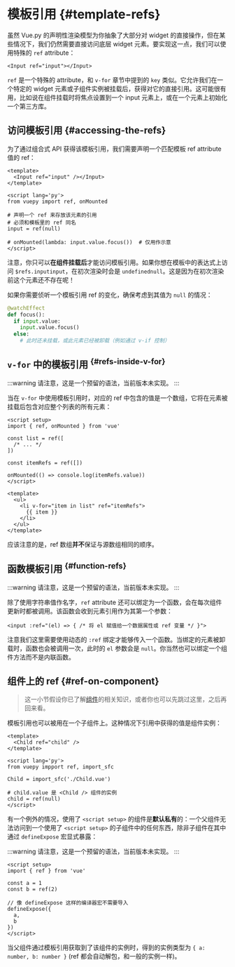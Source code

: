 # 模板引用 {#template-refs}

虽然 Vue.py 的声明性渲染模型为你抽象了大部分对 widget 的直接操作，但在某些情况下，我们仍然需要直接访问底层 widget 元素。要实现这一点，我们可以使用特殊的 `ref` attribute：

```vue-html
<Input ref="input"></Input>
```

`ref` 是一个特殊的 attribute，和 `v-for` 章节中提到的 `key` 类似。它允许我们在一个特定的 widget 元素或子组件实例被挂载后，获得对它的直接引用。这可能很有用，比如说在组件挂载时将焦点设置到一个 input 元素上，或在一个元素上初始化一个第三方库。

## 访问模板引用 {#accessing-the-refs}

<div class="composition-api">

为了通过组合式 API 获得该模板引用，我们需要声明一个匹配模板 ref attribute 值的 ref：

```vue
<template>
  <Input ref="input" /></Input>
</template>

<script lang='py'>
from vuepy import ref, onMounted

# 声明一个 ref 来存放该元素的引用
# 必须和模板里的 ref 同名
input = ref(null)

# onMounted(lambda: input.value.focus())  # 仅用作示意
</script>
```

</div>

注意，你只可以**在组件挂载后**才能访问模板引用。如果你想在模板中的表达式上访问 <span class="options-api">`$refs.input`</span><span class="composition-api">`input`</span>，在初次渲染时会是 <span class="options-api">`undefined`</span><span class="composition-api">`null`</span>。这是因为在初次渲染前这个元素还不存在呢！

<div class="composition-api">

如果你需要侦听一个模板引用 ref 的变化，确保考虑到其值为 `null` 的情况：

```py
@watchEffect
def focus():
  if input.value:
    input.value.focus()
  else:
    # 此时还未挂载，或此元素已经被卸载（例如通过 v-if 控制）
```

<!-- todo 暂不支持
也可参考：[为模板引用标注类型](/guide/typescript/composition-api#typing-template-refs) <sup class="vt-badge ts" />
-->

</div>

## `v-for` 中的模板引用 <sup class="vt-badge dev-only" data-text="Reserved" /> {#refs-inside-v-for}

:::warning
请注意，这是一个预留的语法，当前版本未实现。
:::

[//]: # (> 需要 v3.2.25 及以上版本)

<div class="composition-api">

当在 `v-for` 中使用模板引用时，对应的 ref 中包含的值是一个数组，它将在元素被挂载后包含对应整个列表的所有元素：

```vue
<script setup>
import { ref, onMounted } from 'vue'

const list = ref([
  /* ... */
])

const itemRefs = ref([])

onMounted(() => console.log(itemRefs.value))
</script>

<template>
  <ul>
    <li v-for="item in list" ref="itemRefs">
      {{ item }}
    </li>
  </ul>
</template>
```

<!-- todo 暂不支持
[在演练场中尝试一下](https://play.vuejs.org/#eNpFjs1qwzAQhF9l0CU2uDZtb8UOlJ576bXqwaQyCGRJyCsTEHr3rGwnOehnd2e+nSQ+vW/XqMSH6JdL0J6wKIr+LK2evQuEhKCmBs5+u2hJ/SNjCm7GiV0naaW9OLsQjOZrKNrq97XBW4P3v/o51qTmHzUtd8k+e0CrqsZwRpIWGI0KVN0N7TqaqNp59JUuEt2SutKXY5elmimZT9/t2Tk1F+z0ZiTFFdBHs738Mxrry+TCIEWhQ9sttRQl0tEsK6U4HEBKW3LkfDA6o3dst3H77rFM5BtTfm/P)
-->

</div>

应该注意的是，ref 数组**并不**保证与源数组相同的顺序。

## 函数模板引用  <sup class="vt-badge dev-only" data-text="Reserved" /> {#function-refs}
:::warning
请注意，这是一个预留的语法，当前版本未实现。
:::

除了使用字符串值作名字，`ref` attribute 还可以绑定为一个函数，会在每次组件更新时都被调用。该函数会收到元素引用作为其第一个参数：

```vue-html
<input :ref="(el) => { /* 将 el 赋值给一个数据属性或 ref 变量 */ }">
```

注意我们这里需要使用动态的 `:ref` 绑定才能够传入一个函数。当绑定的元素被卸载时，函数也会被调用一次，此时的 `el` 参数会是 `null`。你当然也可以绑定一个组件方法而不是内联函数。

## 组件上的 ref {#ref-on-component}

> 这一小节假设你已了解[组件](/guide/essentials/component-basics)的相关知识，或者你也可以先跳过这里，之后再回来看。

模板引用也可以被用在一个子组件上。这种情况下引用中获得的值是组件实例：

<div class="composition-api">

```vue
<template>
  <Child ref="child" />
</template>

<script lang='py'>
from vuepy impport ref, import_sfc

Child = import_sfc('./Child.vue')

# child.value 是 <Child /> 组件的实例
child = ref(null)
</script>
```

</div>

<div class="composition-api">

有一个例外的情况，使用了 `<script setup>` 的组件是**默认私有**的：一个父组件无法访问到一个使用了 `<script setup>` 的子组件中的任何东西，除非子组件在其中通过 `defineExpose` 宏显式暴露：

:::warning
请注意，这是一个预留的语法，当前版本未实现。
:::

```vue
<script setup>
import { ref } from 'vue'

const a = 1
const b = ref(2)

// 像 defineExpose 这样的编译器宏不需要导入
defineExpose({
  a,
  b
})
</script>
```

当父组件通过模板引用获取到了该组件的实例时，得到的实例类型为 `{ a: number, b: number }` (ref 都会自动解包，和一般的实例一样)。

<!-- todo 暂不支持
TypeScript 用户请参考：[为组件的模板引用标注类型](/guide/typescript/composition-api#typing-component-template-refs) <sup class="vt-badge ts" />
-->

</div>

